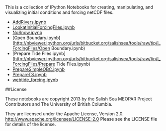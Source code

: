 This is a collection of IPython Notebooks for creating,
manipulating,
and visualizing initial conditions and forcing netCDF files.

* [AddRivers.ipynb](http://nbviewer.ipython.org/urls/bitbucket.org/salishsea/tools/raw/tip/I_ForcingFiles/AddRivers.ipynb)
* [LookatInitialForcingFiles.ipynb](http://nbviewer.ipython.org/urls/bitbucket.org/salishsea/tools/raw/tip/I_ForcingFiles/LookatInitialForcingFiles.ipynb)
* [NoSnow.ipynb](http://nbviewer.ipython.org/urls/bitbucket.org/salishsea/tools/raw/tip/I_ForcingFiles/NoSnow.ipynb)
* [Open Boundary.ipynb](http://nbviewer.ipython.org/urls/bitbucket.org/salishsea/tools/raw/tip/I_ForcingFiles/Open Boundary.ipynb)
* [Prepare Tide Files.ipynb](http://nbviewer.ipython.org/urls/bitbucket.org/salishsea/tools/raw/tip/I_ForcingFiles/Prepare Tide Files.ipynb)
* [PrepareSimpleOBC.ipynb](http://nbviewer.ipython.org/urls/bitbucket.org/salishsea/tools/raw/tip/I_ForcingFiles/PrepareSimpleOBC.ipynb)
* [PrepareTS.ipynb](http://nbviewer.ipython.org/urls/bitbucket.org/salishsea/tools/raw/tip/I_ForcingFiles/PrepareTS.ipynb)
* [webtide_forcing.ipynb](http://nbviewer.ipython.org/urls/bitbucket.org/salishsea/tools/raw/tip/I_ForcingFiles/webtide_forcing.ipynb)

##License

These notebooks are copyright 2013
by the Salish Sea MEOPAR Project Contributors
and The University of British Columbia.

They are licensed under the Apache License, Version 2.0.
http://www.apache.org/licenses/LICENSE-2.0
Please see the LICENSE file for details of the license.
